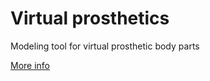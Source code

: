 # Virtual prosthetics
Modeling tool for virtual prosthetic body parts

[More info](https://boytchev.github.io/virtual-prosthetics/)
